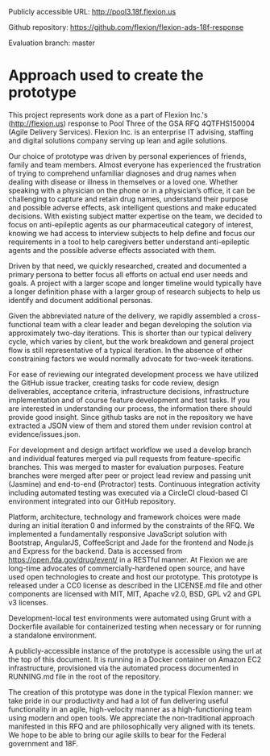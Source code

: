 Publicly accessible URL: http://pool3.18f.flexion.us

Github repository: https://github.com/flexion/flexion-ads-18f-response

Evaluation branch: master

# Approach used to create the prototype #

This project represents work done as a part of Flexion Inc.'s (http://flexion.us) response to Pool Three of the GSA RFQ 4QTFHS150004 (Agile Delivery Services). Flexion Inc. is an enterprise IT advising, staffing and digital solutions company serving up lean and agile solutions.

Our choice of prototype was driven by personal experiences of friends, family and team members. Almost everyone has experienced the frustration of trying to comprehend unfamiliar diagnoses and drug names when dealing with disease or illness in themselves or a loved one. Whether speaking with a physician on the phone or in a physician’s office, it can be challenging to capture and retain drug names, understand their purpose and possible adverse effects, ask intelligent questions and make educated decisions. With existing subject matter expertise on the team, we decided to focus on anti-epileptic agents as our pharmaceutical category of interest, knowing we had access to interview subjects to help define and focus our requirements in a tool to help caregivers better understand anti-epileptic agents and the possible adverse effects associated with them. 

Driven by that need, we quickly researched, created and documented a primary persona to better focus all efforts on actual end user needs and goals. A project with a larger scope and longer timeline would typically have a longer definition phase with a larger group of research subjects to help us identify and document additional personas.

Given the abbreviated nature of the delivery, we rapidly assembled a cross-functional team with a clear leader and began developing the solution via approximately two-day iterations. This is shorter than our typical delivery cycle, which varies by client, but the work breakdown and general project flow is still representative of a typical iteration. In the absence of other constraining factors we would normally advocate for two-week iterations.

For ease of reviewing our integrated development process we have utilized the GitHub issue tracker, creating tasks for code review, design deliverables, acceptance criteria, infrastructure decisions, infrastructure implementation and of course feature development and test tasks.  If you are interested in understanding our process, the information there should provide good insight.  Since github tasks are not in the repository we have extracted a JSON view of them and stored them under revision control at evidence/issues.json.

For development and design artifact workflow we used a develop branch and individual features merged via pull requests from feature-specific branches.  This was merged to master for evaluation purposes. Feature branches were merged after peer or project lead review and passing unit (Jasmine) and end-to-end (Protractor) tests. Continuous integration activity including automated testing was executed via a CircleCI cloud-based CI environment integrated into our GitHub repository.

Platform, architecture, technology and framework choices were made during an initial iteration 0 and informed by the constraints of the RFQ. We implemented a fundamentally responsive JavaScript solution with Bootstrap, AngularJS, CoffeeScript and Jade for the frontend and Node.js and Express for the backend. Data is accessed from https://open.fda.gov/drug/event/ in a RESTful manner.  At Flexion we are long-time advocates of commercially-hardened open source, and have used open technologies to create and host our prototype.  This prototype is released under a CC0 license as described in the LICENSE.md file and other components are licensed with MIT, MIT, Apache v2.0, BSD, GPL v2 and GPL v3 licenses.

Development-local test environments were automated using Grunt with a Dockerfile available for containerized testing when necessary or for running a standalone environment. 

A publicly-accessible instance of the prototype is accessible using the url at the top of this document.  It is running in a Docker container on Amazon EC2 infrastructure, provisioned via the automated process documented in RUNNING.md file in the root of the repository.

The creation of this prototype was done in the typical Flexion manner: we take pride in our productivity and had a lot of fun delivering useful functionality in an agile, high-velocity manner as a high-functioning team using modern and open tools.  We appreciate the non-traditional approach manifested in this RFQ and are philosophically very aligned with its tenets.  We hope to be able to bring our agile skills to bear for the Federal government and 18F.
